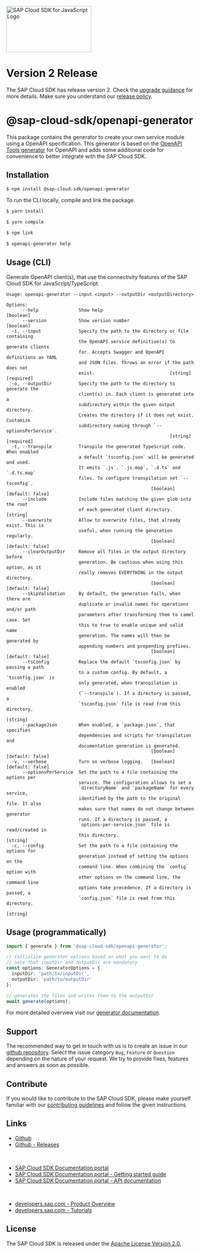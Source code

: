 <!-- sap-cloud-sdk-logo -->
<!-- This block is inserted by scripts/replace-common-readme.ts. Do not adjust it manually. -->
<a href="https://sap.com/s4sdk"><img src="https://help.sap.com/doc/2324e9c3b28748a4ae2ad08166d77675/1.0/en-US/logo-with-js.svg" alt="SAP Cloud SDK for JavaScript Logo" height="122.92" width="226.773"/></a>
<!-- sap-cloud-sdk-logo-stop -->

<!-- sap-cloud-sdk-2.0-announcement -->
<!-- This block is inserted by scripts/replace-common-readme.ts. Do not adjust it manually. -->
# Version 2 Release
The SAP Cloud SDK has release version 2.
Check the [upgrade guidance](https://sap.github.io/cloud-sdk/docs/js/guides/upgrade-to-version-2) for more details.
Make sure you understand our [release policy](https://sap.github.io/cloud-sdk/docs/js/release-policy).
<!-- sap-cloud-sdk-2.0-announcement-stop -->

# @sap-cloud-sdk/openapi-generator

This package contains the generator to create your own service module using a OpenAPI specification.
This generator is based on the [OpenAPI Tools generator](https://openapi-generator.tech/) for OpenAPI and adds some additional code for convenience to better integrate with the SAP Cloud SDK.

## Installation

```bash
$ npm install @sap-cloud-sdk/openapi-generator
```

To run the CLI locally, compile and link the package.

```bash
$ yarn install

$ yarn compile

$ npm link

$ openapi-generator help
```

## Usage (CLI)

Generate OpenAPI client(s), that use the connectivity features of the SAP Cloud SDK for JavaScript/TypeScript.

<!-- commands -->
<!-- This block is inserted by generate-readme.ts. Do not adjust it manually. -->
```
Usage: openapi-generator --input <input> --outputDir <outputDirectory>

Options:
      --help               Show help                                   [boolean]
      --version            Show version number                         [boolean]
  -i, --input              Specify the path to the directory or file containing
                           the OpenAPI service definition(s) to generate clients
                           for. Accepts Swagger and OpenAPI definitions as YAML
                           and JSON files. Throws an error if the path does not
                           exist.                            [string] [required]
  -o, --outputDir          Specify the path to the directory to generate the
                           client(s) in. Each client is generated into a
                           subdirectory within the given output directory.
                           Creates the directory if it does not exist. Customize
                           subdirectory naming through `--optionsPerService`.
                                                             [string] [required]
  -t, --transpile          Transpile the generated TypeScript code. When enabled
                           a default `tsconfig.json` will be generated and used.
                           It emits `.js`, `.js.map`, `.d.ts` and `.d.ts.map`
                           files. To configure transpilation set `--tsconfig`.
                                                      [boolean] [default: false]
      --include            Include files matching the given glob into the root
                           of each generated client directory.          [string]
      --overwrite          Allow to overwrite files, that already exist. This is
                           useful, when running the generation regularly.
                                                      [boolean] [default: false]
      --clearOutputDir     Remove all files in the output directory before
                           generation. Be cautious when using this option, as it
                           really removes EVERYTHING in the output directory.
                                                      [boolean] [default: false]
      --skipValidation     By default, the generation fails, when there are
                           duplicate or invalid names for operations and/or path
                           parameters after transforming them to camel case. Set
                           this to true to enable unique and valid name
                           generation. The names will then be generated by
                           appending numbers and prepending prefixes.
                                                      [boolean] [default: false]
      --tsConfig           Replace the default `tsconfig.json` by passing a path
                           to a custom config. By default, a `tsconfig.json` is
                           only generated, when transpilation is enabled
                           (`--transpile`). If a directory is passed, a
                           `tsconfig.json` file is read from this directory.
                                                                        [string]
      --packageJson        When enabled, a `package.json`, that specifies
                           dependencies and scripts for transpilation and
                           documentation generation is generated.
                                                      [boolean] [default: false]
  -v, --verbose            Turn on verbose logging.   [boolean] [default: false]
      --optionsPerService  Set the path to a file containing the options per
                           service. The configuration allows to set a
                           `directoryName` and `packageName` for every service,
                           identified by the path to the original file. It also
                           makes sure that names do not change between generator
                           runs. If a directory is passed, a
                           `options-per-service.json` file is read/created in
                           this directory.                              [string]
  -c, --config             Set the path to a file containing the options for
                           generation instead of setting the options on the
                           command line. When combining the `config` option with
                           other options on the command line, the command line
                           options take precedence. If a directory is passed, a
                           `config.json` file is read from this directory.
                                                                        [string]
```
<!-- commandsstop -->

## Usage (programmatically)

```ts
import { generate } from '@sap-cloud-sdk/openapi-generator';

// initialize generator options based on what you want to do
// note that inputDir and outputDir are mandatory
const options: GeneratorOptions = {
  inputDir: 'path/to/inputDir',
  outputDir: 'path/to/outputDir'
};

// generates the files and writes them to the outputDir
await generate(options);
```

For more detailed overview visit our [generator documentation](https://sap.github.io/cloud-sdk/docs/js/features/openapi/generate-openapi-client).

<!-- sap-cloud-sdk-common-readme -->
<!-- This block is inserted by scripts/replace-common-readme.ts. Do not adjust it manually. -->
## Support

The recommended way to get in touch with us is to create an issue in our [github repository](https://github.com/SAP/cloud-sdk-js/issues).
Select the issue category `Bug`, `Feature` or `Question` depending on the nature of your request.
We try to provide fixes, features and answers as soon as possible.

## Contribute

If you would like to contribute to the SAP Cloud SDK, please make yourself familiar with our [contributing guidelines](https://github.com/SAP/cloud-sdk-js/blob/main/CONTRIBUTING.md) and follow the given instructions.

## Links

- [Github](https://github.com/SAP/cloud-sdk-js)
- [Github - Releases](https://github.com/SAP/cloud-sdk-js/releases)

<br>

- [SAP Cloud SDK Documentation portal](https://sap.github.io/cloud-sdk/)
- [SAP Cloud SDK Documentation portal - Getting started guide](https://sap.github.io/cloud-sdk/docs/js/getting-started)
- [SAP Cloud SDK Documentation portal - API documentation](https://sap.github.io/cloud-sdk/docs/js/api-reference-js-ts)

<br>

- [developers.sap.com - Product Overview](https://developers.sap.com/topics/cloud-sdk.html)
- [developers.sap.com - Tutorials](https://developers.sap.com/tutorial-navigator.html?tag=products:technology-platform/sap-cloud-sdk/sap-cloud-sdk&tag=topic:javascript)

## License

The SAP Cloud SDK is released under the [Apache License Version 2.0.](http://www.apache.org/licenses/)
<!-- sap-cloud-sdk-common-readme-stop -->
